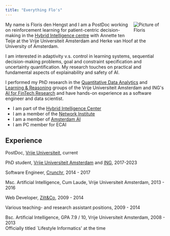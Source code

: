 ```yaml
---
title: "Everything Flo's"
---
```


<img src="/imgs/flopic.jpg" style="max-width:20%;min-width:40px;float:right;padding:0 0 1em 1em;" alt="Picture of Floris" />

My name is Floris den Hengst and I am a PostDoc working on reinforcement
learning for patient-centric decision-making in the [Hybrid Intelligence
centre](https://www.hybrid-intelligence-centre.nl/) with Annette ten Teije at
the Vrije Universiteit Amsterdam and Herke van Hoof at the University of
Amsterdam.

I am interested in adaptivity v.s. control in learning systems, sequential
decision-making problems, goal and constraint specification and uncertainty
quantification. My research touches on practical and fundamental aspects of
explainability and safety of AI.

I performed my PhD research in the [Quantitative Data
Analytics](https://www.qda.cs.vu.nl) and [Learning &
Reasoning](https://lr.cs.vu.nl/) groups of the Vrije Universiteit Amsterdam and
ING's [AI for FinTech Research](https://se.ewi.tudelft.nl/ai4fintech/) and have
hands-on experience as a software engineer and data scientist.

* I am part of the [Hybrid Intelligence Center](https://www.hybrid-intelligence-centre.nl/)
* I am a member of the [Network Institute](https://networkinstitute.org/)
* I am a member of [Amsterdam AI](https://amsterdamai.com/en)
* I am PC member for ECAI

## Experience
PostDoc, [Vrije Universiteit](https://lr.cs.vu.nl/), current

PhD student, [Vrije Universiteit
Amsterdam](https://vu-qda.github.io/projects/constrained-rl-in-regulated-domains/) and [ING](https://icai.ai/ai-for-fintech-lab/), 2017-2023

Software Engineer, [Crunchr](https://www.crunchrapps.com), 2014 - 2017

Msc. Artificial Intelligence, Cum Laude, Vrije Universiteit Amsterdam, 2013 - 2016

Web Developer, [Zilt&Co](https://www.ziltenco.nl), 2009 - 2014

Various teaching- and research assistant positions, 2009 - 2014

Bsc. Artificial Intelligence, GPA 7.9 / 10, Vrije Universiteit Amsterdam, 2008 - 2013   
  Officially titled `Lifestyle Informatics' at the time

